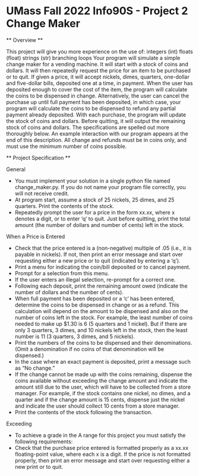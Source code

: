 # UMass Fall 2022 Info90S - Project 2 Change Maker

** Overview **

This project will give you more experience on the use of:
  integers (int)
  floats (float)
  strings (str)
  branching
  loops
Your program will simulate a simple change maker for a vending machine. It will start with a stock of coins and dollars. It will then repeatedly request the price for an item to be purchased or to quit. If given a price, it will accept nickels, dimes, quarters, one-dollar and five-dollar bills, deposited one at a time, in payment.  When the user has deposited enough to cover the cost of the item, the program will calculate the coins to be dispensed in change.  Alternatively, the user can cancel the purchase up until full payment has been deposited, in which case, your program will calculate the coins to be dispensed to refund any partial payment already deposited. With each purchase, the program will update the stock of coins and dollars.  Before quitting, it will output the remaining stock of coins and dollars. The specifications are spelled out more thoroughly below. An example interaction with our program appears at the end of this description. All change and refunds must be in coins only, and must use the minimum number of coins possible.


** Project Specification **

General
- You must implement your solution in a single python file named change_maker.py. If you do not name your program file correctly, you will not receive credit.
- At program start, assume a stock of 25 nickels, 25 dimes, and 25 quarters.  Print the contents of the stock.
- Repeatedly prompt the user for a price in the form xx.xx, where x denotes a digit, or to enter ‘q’ to quit.
Just before quitting, print the total amount (the number of dollars and number of cents) left in the stock.

When a Price is Entered
- Check that the price entered is a (non-negative) multiple of .05 (i.e., it is payable in nickels).  If not, then print an error message and start over requesting either a new price or to quit (indicated by entering a ‘q’).
- Print a menu for indicating the coin/bill deposited or to cancel payment.
- Prompt for a selection from this menu.
- If the user enters an illegal selection, re-prompt for a correct one.
- Following each deposit, print the remaining amount owed (indicate the number of dollars and the number of cents).
- When full payment has been deposited or a ‘c’ has been entered, determine the coins to be dispensed in change or as a refund. This calculation will depend on the amount to be dispensed and also on the number of coins left in the stock. For example, the least number of coins needed to make up $1.30 is 6 (5 quarters and 1 nickel).  But if there are only 3 quarters, 3 dimes, and 10 nickels left in the stock, then the least number is 11 (3 quarters, 3 dimes, and 5 nickels).
- Print the numbers of the coins to be dispensed and their denominations. (Omit a denomination if no coins of that denomination will be dispensed.)
- In the case where an exact payment is deposited, print a message such as “No change.” 
- If the change cannot be made up with the coins remaining, dispense the coins available without exceeding the change amount and indicate the amount still due to the user, which will have to be collected from a store manager. For example, if the stock contains one nickel, no dimes, and a quarter and if the change amount is 15 cents, dispense just the nickel and indicate the user should collect 10 cents from a store manager. 
- Print the contents of the stock following the transaction.

Exceeding
- To achieve a grade in the A range for this project you must satisfy the following requirements:
- Check that the purchase price entered is formatted properly as a xx.xx floating-point value, where each x is a digit. If the price is not formatted properly, then print an error message and start over requesting either a new print or to quit.
